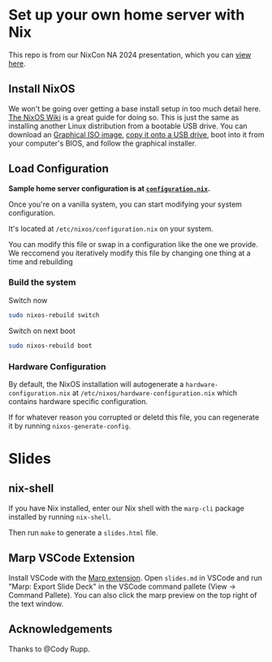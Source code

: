 # Set up your own home server with Nix

This repo is from our NixCon NA 2024 presentation, which you can [view here](https://godsped.com/files/nixcon/slides.html).

## Install NixOS

We won't be going over getting a base install setup in too much detail here. [The NixOS Wiki](https://nixos.wiki/wiki/NixOS_Installation_Guide) is a great guide for doing so. This is just the same as installing another Linux distribution from a bootable USB drive. You can download an [Graphical ISO image](https://nixos.org/download/#nixos-iso), [copy it onto a USB drive](https://nixos.org/manual/nixos/stable/#sec-booting-from-usb), boot into it from your computer's BIOS, and follow the graphical installer.

## Load Configuration

**Sample home server configuration is at [`configuration.nix`](./configuration.nix).**

Once you're on a vanilla system, you can start modifying your system configuration.

It's located at `/etc/nixos/configuration.nix` on your system.

You can modify this file or swap in a configuration like the one we provide. We reccomend you iteratively modify this file by changing one thing at a time and rebuilding

### Build the system 

Switch now
```sh
sudo nixos-rebuild switch
```

Switch on next boot
```sh
sudo nixos-rebuild boot
```

### Hardware Configuration

By default, the NixOS installation will autogenerate a `hardware-configuration.nix` at `/etc/nixos/hardware-configuration.nix` which contains hardware specific configuration. 

If for whatever reason you corrupted or deletd this file, you can regenerate it by running `nixos-generate-config`.

# Slides

## nix-shell

If you have Nix installed, enter our Nix shell with the `marp-cli` package installed by running `nix-shell`.

Then run `make` to generate a `slides.html` file.

## Marp VSCode Extension

Install VSCode with the [Marp extension](https://marketplace.visualstudio.com/items?itemName=marp-team.marp-vscode). Open `slides.md` in VSCode and run  "Marp: Export Slide Deck" in the VSCode command pallete (View -> Command Pallete). You can also click the marp preview on the top right of the text window.

## Acknowledgements

Thanks to @Cody Rupp.
